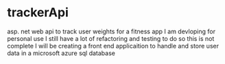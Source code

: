 # trackerApi
asp. net web api to track user weights for a fitness app I am devloping for personal use
I still have a lot of refactoring and testing to do so this is not complete
I will be creating a front end applicaition to handle and store user data 
in a microsoft azure sql database
